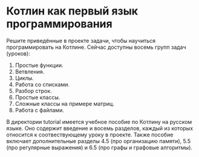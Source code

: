 # Котлин как первый язык программирования

Решите приведённые в проекте задачи, чтобы научиться программировать на Котлине. Сейчас доступны восемь групп задач (уроков):

1. Простые функции.
2. Ветвления.
3. Циклы.
4. Работа со списками.
5. Разбор строк.
6. Простые классы.
7. Сложные классы на примере матриц.
8. Работа с файлами.

В директории tutorial имеется учебное пособие по Котлину на русском языке. 
Оно содержит введение и восемь разделов, каждый из которых относится к соотвествующему уроку в проекте.
Также пособие включает дополнительные разделы 4.5 (про организацию памяти),
5.5 (про регулярные выражения) и 6.5 (про графы и графовые алгоритмы).
